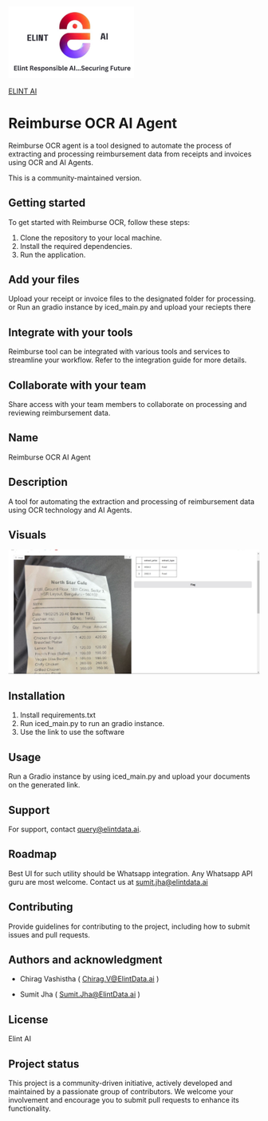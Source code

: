 <img width="50%" src="images\elint_ai.jpg">

[ELINT AI](http://elintdata.ai/)
# Reimburse OCR AI Agent

Reimburse OCR agent is a tool designed to automate the process of extracting and processing reimbursement data from receipts and invoices using OCR and AI Agents.

This is a community-maintained version.

## Getting started

To get started with Reimburse OCR, follow these steps:

1. Clone the repository to your local machine.
2. Install the required dependencies.
3. Run the application.

## Add your files

Upload your receipt or invoice files to the designated folder for processing.
or
Run an gradio instance by iced_main.py and upload your reciepts there

## Integrate with your tools

Reimburse tool can be integrated with various tools and services to streamline your workflow. Refer to the integration guide for more details.

## Collaborate with your team

Share access with your team members to collaborate on processing and reviewing reimbursement data.


## Name

Reimburse OCR AI Agent

## Description

A tool for automating the extraction and processing of reimbursement data using OCR technology and AI Agents.


## Visuals

![alt text](images\working.jpg)

## Installation

1) Install requirements.txt
2) Run iced_main.py to run an gradio instance.
3) Use the link to use the software

## Usage

Run a Gradio instance by using iced_main.py and upload your documents on the generated link.

## Support

For support, contact query@elintdata.ai.

## Roadmap

Best UI for such utility should be Whatsapp integration.
Any Whatsapp API guru are most welcome. 
Contact us at sumit.jha@elintdata.ai

## Contributing

Provide guidelines for contributing to the project, including how to submit issues and pull requests.

## Authors and acknowledgment

* Chirag Vashistha ( Chirag.V@ElintData.ai ) 

* Sumit Jha ( Sumit.Jha@ElintData.ai )

## License

Elint AI

## Project status

This project is a community-driven initiative, actively developed and maintained by a passionate group of contributors. We welcome your involvement and encourage you to submit pull requests to enhance its functionality.

